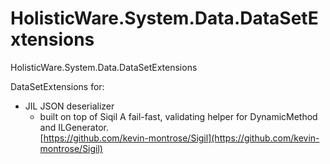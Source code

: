 # HolisticWare.System.Data.DataSetExtensions

HolisticWare.System.Data.DataSetExtensions

DataSetExtensions for:

*	JIL JSON deserializer
	*	built on top of Siqil
		A fail-fast, validating helper for DynamicMethod and ILGenerator.		
		[https://github.com/kevin-montrose/Sigil](https://github.com/kevin-montrose/Sigil)		
		